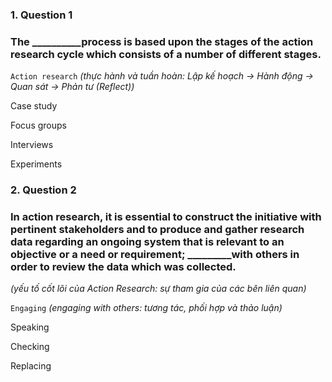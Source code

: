 ### 1. Question 1
### The __________process is based upon the stages of the action research cycle which consists of a number of different stages.


``Action research``
_(thực hành và tuần hoàn: Lập kế hoạch → Hành động → Quan sát → Phản tư (Reflect))_


Case study



Focus groups



Interviews



Experiments



### 2. Question 2
### In action research, it is essential to construct the initiative with pertinent stakeholders and to produce and gather research data regarding an ongoing system that is relevant to an objective or a need or requirement; _________with others in order to review the data which was collected.
_(yếu tố cốt lõi của Action Research: sự tham gia của các bên liên quan)_

``Engaging``
_(engaging with others: tương tác, phối hợp và thảo luận)_


Speaking



Checking 



Replacing


